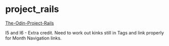# project_rails

[The-Odin-Project-Rails](http://www.theodinproject.com/web-development-101/ruby-on-rails?ref=lc-pb)

I5 and I6 - Extra credit.  Need to work out kinks still in Tags
and link properly for Month Navigation links.

